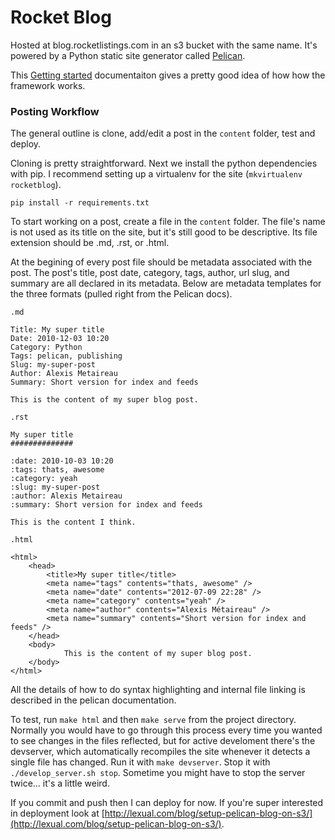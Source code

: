 # Rocket Blog

Hosted at blog.rocketlistings.com in an s3 bucket with the same name. It's powered by a Python static site generator called [Pelican](http://docs.getpelican.com/en/3.2/).

This [Getting started](http://docs.getpelican.com/en/3.2/getting_started.html) documentaiton gives a pretty good idea of how how the framework works.

###  Posting Workflow

The general outline is clone, add/edit a post in the `content` folder, test and deploy.

Cloning is pretty straightforward. Next we install the python dependencies with pip. I recommend setting up a virtualenv for the site (`mkvirtualenv rocketblog`). 

    pip install -r requirements.txt

To start working on a post, create a file in the `content` folder. The file's name is not used as its title on the site, but it's still good to be descriptive. Its file extension should be .md, .rst, or .html. 

At the begining of every post file should be metadata associated with the post. The post's  title, post date, category, tags, author, url slug, and summary are all declared in its metadata. Below are metadata templates for the three formats (pulled right from the Pelican docs).

`.md`

	Title: My super title
	Date: 2010-12-03 10:20
	Category: Python
	Tags: pelican, publishing
	Slug: my-super-post
	Author: Alexis Metaireau
	Summary: Short version for index and feeds

	This is the content of my super blog post.

`.rst`

    My super title
    ##############

    :date: 2010-10-03 10:20
    :tags: thats, awesome
    :category: yeah
    :slug: my-super-post
    :author: Alexis Metaireau
    :summary: Short version for index and feeds

    This is the content I think.

`.html`

    <html>
        <head>
    	    <title>My super title</title>
    	    <meta name="tags" contents="thats, awesome" />
    	    <meta name="date" contents="2012-07-09 22:28" />
    	    <meta name="category" contents="yeah" />
    	    <meta name="author" contents="Alexis Métaireau" />
    	    <meta name="summary" contents="Short version for index and feeds" />
    	</head>
    	<body>
                This is the content of my super blog post.
    	</body>
    </html>

All the details of how to do syntax highlighting and internal file linking is described in the pelican documentation.

To test, run `make html` and then `make serve` from the project directory. Normally you would have to go through this process every time you wanted to see changes in the files reflected, but for active develoment there's the devserver, which automatically recompiles the site whenever it detects a single file has changed. Run it with `make devserver`. Stop it with `./develop_server.sh stop`. Sometime you might have to stop the server twice... it's a little weird.

If you commit and push then I can deploy for now. If you're super interested in deployment look at [http://lexual.com/blog/setup-pelican-blog-on-s3/](http://lexual.com/blog/setup-pelican-blog-on-s3/).

